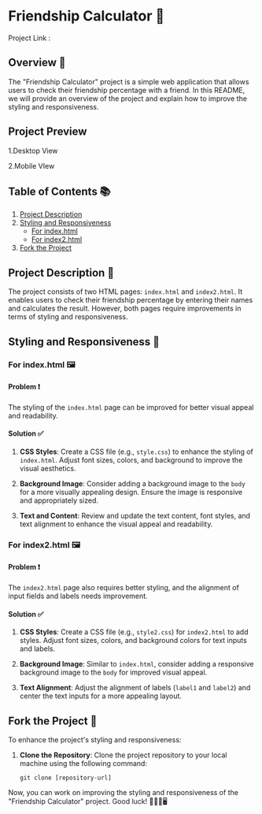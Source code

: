 # Friendship Calculator 💑

Project Link : 

## Overview 📝

The "Friendship Calculator" project is a simple web application that allows users to check their friendship percentage with a friend. In this README, we will provide an overview of the project and explain how to improve the styling and responsiveness.

## Project Preview

1.Desktop View

2.Mobile VIew

## Table of Contents 📚

1. [Project Description](#project-description)
2. [Styling and Responsiveness](#styling-and-responsiveness)
   - [For index.html](#for-indexhtml)
   - [For index2.html](#for-index2html)
3. [Fork the Project](#fork-the-project)

## Project Description 📜

The project consists of two HTML pages: `index.html` and `index2.html`. It enables users to check their friendship percentage by entering their names and calculates the result. However, both pages require improvements in terms of styling and responsiveness.

## Styling and Responsiveness 🎨

### For index.html 🖼️

#### Problem ❗
The styling of the `index.html` page can be improved for better visual appeal and readability.

#### Solution ✅
1. **CSS Styles**: Create a CSS file (e.g., `style.css`) to enhance the styling of `index.html`. Adjust font sizes, colors, and background to improve the visual aesthetics.

2. **Background Image**: Consider adding a background image to the `body` for a more visually appealing design. Ensure the image is responsive and appropriately sized.

3. **Text and Content**: Review and update the text content, font styles, and text alignment to enhance the visual appeal and readability.

### For index2.html 🖼️

#### Problem ❗
The `index2.html` page also requires better styling, and the alignment of input fields and labels needs improvement.

#### Solution ✅
1. **CSS Styles**: Create a CSS file (e.g., `style2.css`) for `index2.html` to add styles. Adjust font sizes, colors, and background colors for text inputs and labels.

2. **Background Image**: Similar to `index.html`, consider adding a responsive background image to the `body` for improved visual appeal.

3. **Text Alignment**: Adjust the alignment of labels (`label1` and `label2`) and center the text inputs for a more appealing layout.

## Fork the Project 🍴

To enhance the project's styling and responsiveness:

1. **Clone the Repository**: Clone the project repository to your local machine using the following command:

   ```
   git clone [repository-url]
   ```

Now, you can work on improving the styling and responsiveness of the "Friendship Calculator" project. Good luck! 🚀🎨📱🖥️
